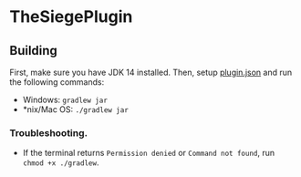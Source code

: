 # TheSiegePlugin

## Building
First, make sure you have JDK 14 installed. Then, setup [plugin.json](src/main/resources/plugin.json) and run the following commands:

* Windows: `gradlew jar`
* *nix/Mac OS: `./gradlew jar`

### Troubleshooting.

* If the terminal returns `Permission denied` or `Command not found`, run `chmod +x ./gradlew`.
